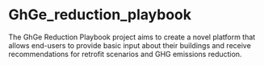 # GhGe_reduction_playbook
The GhGe Reduction Playbook project aims to create a novel platform that allows end-users to provide basic input about their buildings and receive recommendations for retrofit scenarios and GHG emissions reduction.
